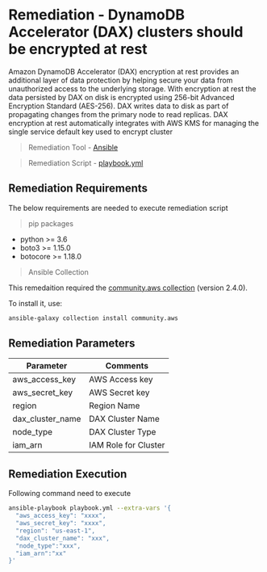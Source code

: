 # Remediation - DynamoDB Accelerator (DAX) clusters should be encrypted at rest
Amazon DynamoDB Accelerator (DAX) encryption at rest provides an additional layer of data protection by helping secure your data from unauthorized access to the underlying storage.
With encryption at rest the data persisted by DAX on disk is encrypted using 256-bit Advanced Encryption Standard (AES-256). DAX writes data to disk as part of propagating changes from the primary node to read replicas. DAX encryption at rest automatically integrates with AWS KMS for managing the single service default key used to encrypt cluster

> Remediation Tool   - [Ansible](https://www.ansible.com/)

> Remediation Script - [playbook.yml](playbook.yml)

## Remediation Requirements
The below requirements are needed to execute remediation script

> pip packages
- python >= 3.6
- boto3 >= 1.15.0
- botocore >= 1.18.0

> Ansible Collection

This remedaition required the [community.aws collection](https://galaxy.ansible.com/community/aws) (version 2.4.0).

To install it, use: 
```sh
ansible-galaxy collection install community.aws
```

## Remediation Parameters

| Parameter      | Comments             |
|----------------|----------------------|
| aws_access_key | AWS Access key       |
| aws_secret_key | AWS Secret key       |
| region         | Region Name          |
| dax_cluster_name        | DAX Cluster Name     |
| node_type        | DAX Cluster Type     |
| iam_arn        | IAM Role for Cluster |


## Remediation Execution
Following command need to execute
```sh
ansible-playbook playbook.yml --extra-vars '{
  "aws_access_key": "xxxx",
  "aws_secret_key": "xxxx",
  "region": "us-east-1",
  "dax_cluster_name": "xxx",
  "node_type":"xxx",
  "iam_arn":"xx"
}'
```
